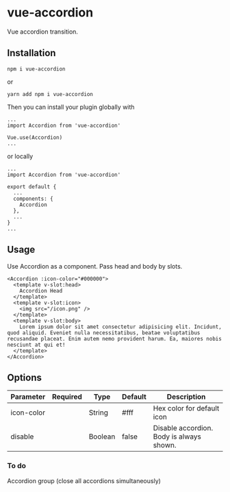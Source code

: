 # vue-accordion
Vue accordion transition.
## Installation
```
npm i vue-accordion
```
or
```
yarn add npm i vue-accordion
```

Then you can install your plugin globally with
```
...
import Accordion from 'vue-accordion'

Vue.use(Accordion)
...
```
or locally
```
...
import Accordion from 'vue-accordion'

export default {
  ...
  components: {
    Accordion
  },
  ...
}
...
```
## Usage
Use Accordion as a component. Pass head and body by slots.
```
<Accordion :icon-color="#000000">
  <template v-slot:head>
    Accordion Head
  </template>
  <template v-slot:icon>
    <img src="/icon.png" />
  </template>
  <template v-slot:body>
    Lorem ipsum dolor sit amet consectetur adipisicing elit. Incidunt, quod aliquid. Eveniet nulla necessitatibus, beatae voluptatibus recusandae placeat. Enim autem nemo provident harum. Ea, maiores nobis nesciunt at qui et!
  </template>
</Accordion>
```

## Options
| Parameter    | Required | Type            | Default                                        | Description                                                                                                                                                                                                                                                                                                                                                                                                                                                                                                                                                                                                              |
|--------------|----------|-----------------|------------------------------------------------|--------------------------------------------------------------------------------------------------------------------------------------------------------------------------------------------------------------------------------------------------------------------------------------------------------------------------------------------------------------------------------------------------------------------------------------------------------------------------------------------------------------------------------------------------------------------------------------------------------------------------|
| icon-color          |      | String          |    #fff                                            | Hex color for default icon                                                                                                                                                                                                                                                                                                                                                                                                                                                                                                                                                                                                |
| disable          |          | Boolean          |           false                                    | Disable accordion. Body is always shown.                                                                                                                                                                                                                                                                                                                                                                                                                                                                                                                                                                               |


### To do
Accordion group (close all accordions simultaneously)